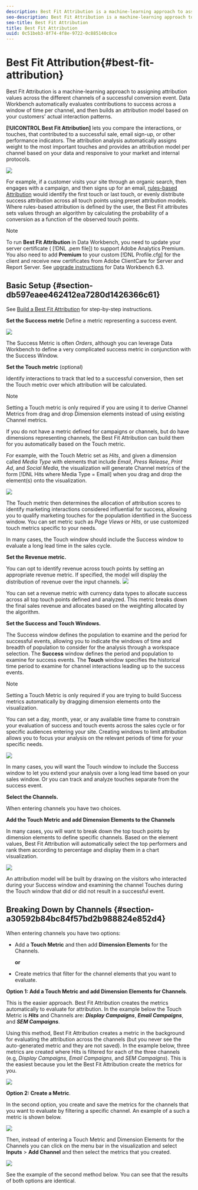 ```yaml
---
description: Best Fit Attribution is a machine-learning approach to assigning attribution values across the different channels of a successful conversion event. Data Workbench automatically evaluates contributions to success across a window of time per channel, and then builds an attribution model based on your customers' actual interaction patterns.
seo-description: Best Fit Attribution is a machine-learning approach to assigning attribution values across the different channels of a successful conversion event. Data Workbench automatically evaluates contributions to success across a window of time per channel, and then builds an attribution model based on your customers' actual interaction patterns.
seo-title: Best Fit Attribution
title: Best Fit Attribution
uuid: 0c51beb3-8f74-4f8e-9722-0c885140c8ce
---
```


# Best Fit Attribution{#best-fit-attribution}

Best Fit Attribution is a machine-learning approach to assigning attribution values across the different channels of a successful conversion event. Data Workbench automatically evaluates contributions to success across a window of time per channel, and then builds an attribution model based on your customers' actual interaction patterns.

**[!UICONTROL Best Fit Attribution]** lets you compare the interactions, or touches, that contributed to a successful sale, email sign-up, or other performance indicators. The attribution analysis automatically assigns weight to the most important touches and provides an attribution model per channel based on your data and responsive to your market and internal protocols.

![](assets/attrib_windows_5.png)

For example, if a customer visits your site through an organic search, then engages with a campaign, and then signs up for an email, [rules-based Attribution](/help/home/c-get-started/c-attribution-profiles/c-rules-attrib/c-rules-attrib.md) would identify the first touch or last touch, or evenly distribute success attribution across all touch points using preset attribution models. Where rules-based attribution is defined by the user, the Best Fit attributes sets values through an algorithm by calculating the probability of a conversion as a function of the observed touch points.

>[!NOTE]
>
>To run **Best Fit Attribution** in Data Workbench, you need to update your server certificate ( [!DNL .pem file]) to support Adobe Analytics Premium. You also need to add **Premium** to your custom [!DNL Profile.cfg] for the client and receive new certificates from Adobe ClientCare for Server and Report Server. See [upgrade instructions](../../../../home/c-release-notes-insight/c-6-3/c-6-3.md#section-8704a9ac358246cd81233dd0982d534f) for Data Workbench 6.3.

## Basic Setup {#section-db597eaee462412ea7280d1426366c61}

See [Build a Best Fit Attribution](../../../../home/c-get-started/c-attribution-profiles/c-attrib-algorithmic/c-attrib-building.md#concept-fede6fc4f592475fa8b351b1765a522d) for step-by-step instructions.

**Set the Success metric** 
Define a metric representing a success event.

![](assets/attrib_windows_1.png)

The Success Metric is often *Orders*, although you can leverage Data Workbench to define a very complicated success metric in conjunction with the Success Window.

**Set the Touch metric** (optional)

Identify interactions to track that led to a successful conversion, then set the Touch metric over which attribution will be calculated.

>[!NOTE]
>
>Setting a Touch metric is only required if you are using it to derive Channel Metrics from drag and drop Dimension elements instead of using existing Channel metrics.

If you do not have a metric defined for campaigns or channels, but do have dimensions representing channels, the Best Fit Attribution can build them for you automatically based on the Touch metric.

For example, with the Touch Metric set as *Hits*, and given a dimension called *Media Type* with elements that include *Email*, *Press Release*, *Print Ad*, and *Social Media*, the visualization will generate Channel metrics of the form [!DNL Hits where Media Type = Email] when you drag and drop the element(s) onto the visualization. 

![](assets/attrib_windows_2.png)

The Touch metric then determines the allocation of attribution scores to identify marketing interactions considered influential for success, allowing you to qualify marketing touches for the population identified in the Success window. You can set metric such as *Page Views* or *Hits*, or use customized touch metrics specific to your needs.

In many cases, the Touch window should include the Success window to evaluate a long lead time in the sales cycle.

**Set the Revenue metric.**

You can opt to identify revenue across touch points by setting an appropriate revenue metric. If specified, the model will display the distribution of revenue over the input channels. ![](assets/attrib_windows_6.png)

You can set a revenue metric with currency data types to allocate success across all top touch points defined and analyzed. This metric breaks down the final sales revenue and allocates based on the weighting allocated by the algorithm.

**Set the Success and Touch Windows.**

The Success window defines the population to examine and the period for successful events, allowing you to indicate the windows of time and breadth of population to consider for the analysis through a workspace selection. The **Success** window defines the period and population to examine for success events. The **Touch** window specifies the historical time period to examine for channel interactions leading up to the success events.

>[!NOTE]
>
>Setting a Touch Metric is only required if you are trying to build Success metrics automatically by dragging dimension elements onto the visualization.

You can set a day, month, year, or any available time frame to constrain your evaluation of success and touch events across the sales cycle or for specific audiences entering your site. Creating windows to limit attribution allows you to focus your analysis on the relevant periods of time for your specific needs. 

![](assets/attrib_windows_4.png)

In many cases, you will want the Touch window to include the Success window to let you extend your analysis over a long lead time based on your sales window. Or you can track and analyze touches separate from the success event.

**Select the Channels.**

When entering channels you have two choices.

**Add the Touch Metric and add Dimension Elements to the Channels**

In many cases, you will want to break down the top touch points by dimension elements to define specific channels. Based on the element values, Best Fit Attribution will automatically select the top performers and rank them according to percentage and display them in a chart visualization.

![](assets/attrib_windows_7.png)

An attribution model will be built by drawing on the visitors who interacted during your Success window and examining the channel Touches during the Touch window that did or did not result in a successful event.

## Breaking Down by Channels {#section-a30592b84bc84f57bd2b988824e852d4}

When entering channels you have two options:

* Add a **Touch Metric** and then add **Dimension Elements** for the Channels.

  **or** 

* Create metrics that filter for the channel elements that you want to evaluate.

**Option 1: Add a Touch Metric and add Dimension Elements for Channels**.

This is the easier approach. Best Fit Attribution creates the metrics automatically to evaluate for attribution. In the example below the Touch Metric is ***Hits*** and Channels are: ***Display Campaigns***, ***Email Campaigns***, and ***SEM Campaigns***.

Using this method, Best Fit Attribution creates a metric in the background for evaluating the attribution across the channels (but you never see the auto-generated metric and they are not saved). In the example below, three metrics are created where Hits is filtered for each of the three channels (e.g, *Display Campaigns*, *Email Campaigns*, and *SEM Campaigns*). This is the easiest because you let the Best Fit Attribution create the metrics for you.

![](assets/attrib_touch_add_dims.png)

**Option 2: Create a Metric**.

In the second option, you create and save the metrics for the channels that you want to evaluate by filtering a specific channel. An example of a such a metric is shown below.

![](assets/attrib_create_metric.png)

Then, instead of entering a Touch Metric and Dimension Elements for the Channels you can click on the menu bar in the visualization and select **Inputs** > **Add Channel** and then select the metrics that you created. 

![](assets/attrib_results_2.png)

See the example of the second method below. You can see that the results of both options are identical. 
